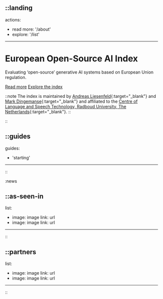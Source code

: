 ::landing
---
actions:
  - read more: '/about'
  - explore: '/list'
---
# European Open-Source AI Index 

Evaluating ‘open-source’ generative AI systems based on European Union regulation. 

[Read more](/about) [Explore the index](/list)

::note
The index is maintained by [Andreas Liesenfeld](https://www.ru.nl/en/people/liesenfeld-a){:target="_blank"} and [Mark Dingemanse](https://markdingemanse.net){:target="_blank"} and affiliated to the [Centre of Language and Speech Technology, Radboud University, The Netherlands](https://www.ru.nl/en/cls/clst){:target="_blank"}.
::

::

::guides
---
guides:
  - 'starting'
---
::

:news

::as-seen-in
---
list:
  - image: image
    link: url
  - image: image
    link: url
---
::

::partners
---
list:
  - image: image
    link: url
  - image: image
    link: url
---
::